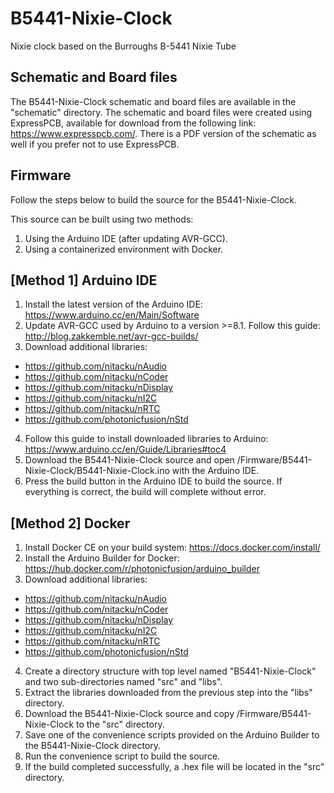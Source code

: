 # B5441-Nixie-Clock
Nixie clock based on the Burroughs B-5441 Nixie Tube

## Schematic and Board files
The B5441-Nixie-Clock schematic and board files are available in the "schematic" directory. The schematic and board files were created using ExpressPCB, available for download from the following link: https://www.expresspcb.com/. There is a PDF version of the schematic as well if you prefer not to use ExpressPCB.

## Firmware
Follow the steps below to build the source for the B5441-Nixie-Clock.

This source can be built using two methods:
1. Using the Arduino IDE (after updating AVR-GCC).
2. Using a containerized environment with Docker.


[Method 1] Arduino IDE
-----------------------------------------------
1. Install the latest version of the Arduino IDE: https://www.arduino.cc/en/Main/Software
2. Update AVR-GCC used by Arduino to a version >=8.1. Follow this guide: http://blog.zakkemble.net/avr-gcc-builds/
3. Download additional libraries:
  - https://github.com/nitacku/nAudio
  - https://github.com/nitacku/nCoder
  - https://github.com/nitacku/nDisplay
  - https://github.com/nitacku/nI2C
  - https://github.com/nitacku/nRTC
  - https://github.com/photonicfusion/nStd
4. Follow this guide to install downloaded libraries to Arduino: https://www.arduino.cc/en/Guide/Libraries#toc4
5. Download the B5441-Nixie-Clock source and open /Firmware/B5441-Nixie-Clock/B5441-Nixie-Clock.ino with the Arduino IDE.
6. Press the build button in the Arduino IDE to build the source. If everything is correct, the build will complete without error.


[Method 2] Docker
-----------------------------------------------
1. Install Docker CE on your build system: https://docs.docker.com/install/
2. Install the Arduino Builder for Docker: https://hub.docker.com/r/photonicfusion/arduino_builder
3. Download additional libraries:
  - https://github.com/nitacku/nAudio
  - https://github.com/nitacku/nCoder
  - https://github.com/nitacku/nDisplay
  - https://github.com/nitacku/nI2C
  - https://github.com/nitacku/nRTC
  - https://github.com/photonicfusion/nStd
4. Create a directory structure with top level named "B5441-Nixie-Clock" and two sub-directories named "src" and "libs".
5. Extract the libraries downloaded from the previous step into the "libs" directory.
6. Download the B5441-Nixie-Clock source and copy /Firmware/B5441-Nixie-Clock to the "src" directory.
7. Save one of the convenience scripts provided on the Arduino Builder to the B5441-Nixie-Clock directory.
8. Run the convenience script to build the source.
9. If the build completed successfully, a .hex file will be located in the "src" directory.

